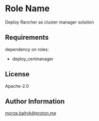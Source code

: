 Role Name
=========

Deploy Rancher as cluster manager solution

Requirements
------------

dependency on roles:
  - deploy_certmanager

License
-------

Apache-2.0

Author Information
------------------

morze.baltyk@proton.me